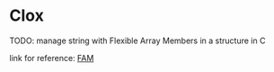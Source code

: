 # Clox

TODO: manage string with Flexible Array Members in a structure in C

link for reference: [FAM](https://www.geeksforgeeks.org/flexible-array-members-structure-c/)
